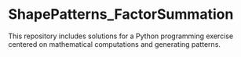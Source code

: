 # ShapePatterns_FactorSummation
This repository includes solutions for a Python programming exercise centered on mathematical computations and generating patterns. 
